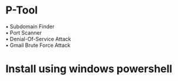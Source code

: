 # P-Tool

<img src="" />
<br />
• Subdomain Finder
<br />
• Port Scanner
<br />
• Denial-Of-Service Attack
<br />
• Gmail Brute Force Attack
<br />

# Install using windows powershell

<pre>
<code>

</code>
</pre>
